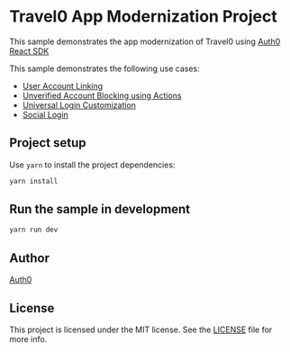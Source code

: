 # Travel0 App Modernization Project

This sample demonstrates the app modernization of Travel0 using [Auth0 React SDK](https://github.com/auth0/auth0-react) 

This sample demonstrates the following use cases:

- [User Account Linking](https://auth0.com/docs/manage-users/user-accounts/user-account-linking)
- [Unverified Account Blocking using Actions](https://auth0.com/docs/customize/actions/write-your-first-action#create-an-action)
- [Universal Login Customization](https://auth0.com/docs/authenticate/login/auth0-universal-login/new-experience#flow-customization)
- [Social Login](https://auth0.com/docs/authenticate/identity-providers)

## Project setup

Use `yarn` to install the project dependencies:

```bash
yarn install
```
## Run the sample in development

```bash
yarn run dev
```
## Author

[Auth0](https://auth0.com)

## License

This project is licensed under the MIT license. See the [LICENSE](../LICENSE) file for more info.